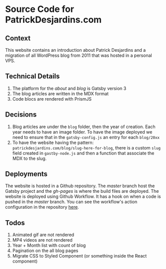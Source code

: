 # Source Code for PatrickDesjardins.com
## Context

This website contains an introduction about Patrick Desjardins and a migration of all WordPress blog from 2011 that was hosted in a personal VPS.

## Technical Details

1. The platform for the _about_ and _blog_ is Gatsby version 3
2. The blog articles are written in the MDX format
3. Code blocs are rendered with PrismJS

## Decisions

1. Blog articles are under the `blog` folder, then the year of creation. Each year needs to have an image folder. To have the image deployed we need to ensure that in the `gatsby-config.js` an entry for each `blog/20xx`
2. To have the website having the pattern: `patrickdesjardins.com/blog/slug-here-for-blog`, there is a custom `slug` field created in `gastby-node.js` and then a function that associate the MDX to the slug. 

## Deployments

The website is hosted in a Github repository. The _master_ branch host the Gatsby project and the _gh-pages_ is where the build files are deployed.
The website is deployed using Github Workflow. It has a hook on when a code is pushed in the _master_ branch. You can see the workflow's action configuration in the repository [here](https://github.com/MrDesjardins/patrickdesjardins/blob/master/.github/workflows/main.yml).

## Todos

1. Animated gif are not rendered
2. MP4 videos are not rendered
3. Year + Month list with count of blog
4. Pagination on the all blog pages
5. Migrate CSS to Styled Component (or something inside the React component)